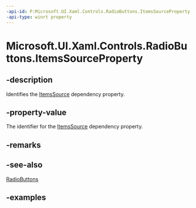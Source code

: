 ```yaml
---
-api-id: P:Microsoft.UI.Xaml.Controls.RadioButtons.ItemsSourceProperty
-api-type: winrt property
---
```


# Microsoft.UI.Xaml.Controls.RadioButtons.ItemsSourceProperty

<!--
public static Windows.UI.Xaml.DependencyProperty ItemsSourceProperty { get; }
-->

## -description

Identifies the [ItemsSource](radiobuttons_itemssource.md) dependency property.

## -property-value

The identifier for the [ItemsSource](radiobuttons_itemssource.md) dependency property.

## -remarks

## -see-also

[RadioButtons](radiobuttons.md)

## -examples

